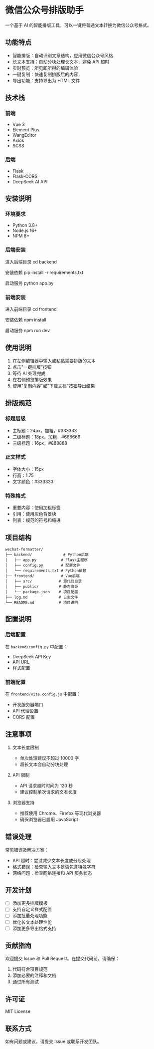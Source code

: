 # 微信公众号排版助手

一个基于 AI 的智能排版工具，可以一键将普通文本转换为微信公众号格式。

## 功能特点

- 智能排版：自动识别文章结构，应用微信公众号风格
- 长文本支持：自动分块处理长文本，避免 API 超时
- 实时预览：所见即所得的编辑体验
- 一键复制：快速复制排版后的内容
- 导出功能：支持导出为 HTML 文件

## 技术栈

### 前端
- Vue 3
- Element Plus
- WangEditor
- Axios
- SCSS

### 后端
- Flask
- Flask-CORS
- DeepSeek AI API

## 安装说明

### 环境要求
- Python 3.8+
- Node.js 16+
- NPM 8+

### 后端安装
进入后端目录
cd backend

安装依赖
pip install -r requirements.txt

启动服务
python app.py

### 前端安装
进入前端目录
cd frontend

安装依赖
npm install

启动服务
npm run dev

## 使用说明

1. 在左侧编辑器中输入或粘贴需要排版的文本
2. 点击"一键排版"按钮
3. 等待 AI 处理完成
4. 在右侧预览排版效果
5. 使用"复制内容"或"下载文档"按钮导出结果

## 排版规范

### 标题层级
- 主标题：24px，加粗，#333333
- 二级标题：18px，加粗，#666666
- 三级标题：16px，#888888

### 正文样式
- 字体大小：15px
- 行高：1.75
- 文字颜色：#333333

### 特殊格式
- 重要内容：使用加粗标签
- 引用：使用灰色背景块
- 列表：规范的符号和缩进

## 项目结构

```
wechat-formatter/
├── backend/              # Python后端
│   ├── app.py           # Flask主程序
│   ├── config.py        # 配置文件
│   └── requirements.txt # Python依赖
├── frontend/            # Vue前端
│   ├── src/            # 源代码目录
│   ├── public/         # 静态资源
│   └── package.json    # 项目配置
├── log.md              # 日志文件
└── README.md           # 项目说明
```

## 配置说明

### 后端配置
在 `backend/config.py` 中配置：
- DeepSeek API Key
- API URL
- 样式配置

### 前端配置
在 `frontend/vite.config.js` 中配置：
- 开发服务器端口
- API 代理设置
- CORS 配置

## 注意事项

1. 文本长度限制
   - 单次处理建议不超过 10000 字
   - 超长文本会自动分块处理

2. API 限制
   - API 请求超时时间为 120 秒
   - 建议控制单次请求的文本长度

3. 浏览器支持
   - 推荐使用 Chrome、Firefox 等现代浏览器
   - 确保浏览器已启用 JavaScript

## 错误处理

常见错误及解决方案：
- API 超时：尝试减少文本长度或分段处理
- 格式错误：检查输入文本是否包含特殊字符
- 网络问题：检查网络连接和 API 服务状态

## 开发计划

- [ ] 添加更多排版模板
- [ ] 支持自定义样式配置
- [ ] 添加批量处理功能
- [ ] 优化长文本处理性能
- [ ] 添加更多导出格式支持

## 贡献指南

欢迎提交 Issue 和 Pull Request。在提交代码前，请确保：
1. 代码符合项目规范
2. 添加必要的注释和文档
3. 通过所有测试

## 许可证

MIT License

## 联系方式

如有问题或建议，请提交 Issue 或联系开发团队。




